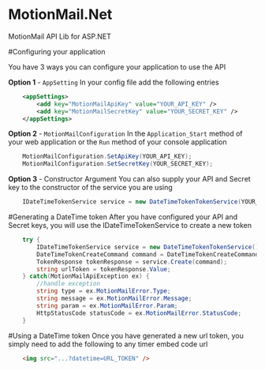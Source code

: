 MotionMail.Net
==============

MotionMail API Lib for ASP.NET

#Configuring your application

You have 3 ways you can configure your application to use the API

**Option 1** - `AppSetting`
In your config file add the following entries
```xml
	<appSettings>
	    <add key="MotionMailApiKey" value="YOUR_API_KEY" />
	    <add key="MotionMailSecretKey" value="YOUR_SECRET_KEY" />
	</appSettings>
```

**Option 2** - `MotionMailConfiguration`
In the `Application_Start` method of your web application or the `Run` method of your console application

```c#	
	MotionMailConfiguration.SetApiKey(YOUR_API_KEY);
	MotionMailConfiguration.SetSecretKey(YOUR_SECRET_KEY);
```

**Option 3** - Constructor Argument
You can also supply your API and Secret key to the constructor of the service you are using

```c#
	IDateTimeTokenService service = new DateTimeTokenTokenService(YOUR_API_KEY, YOUR_SECRET_KEY);
```

#Generating a DateTime token
After you have configured your API and Secret keys, you will use the IDateTimeTokenService to create a new token

```c#
    try {
		IDateTimeTokenService service = new DateTimeTokenTokenService();
		DateTimeTokenCreateCommand command = DateTimeTokenCreateCommand.FromDateTime(Clock.Now().DateTime);
		TokenResponse tokenResponse = service.Create(command);
		string urlToken = tokenResponse.Value;
	} catch(MotionMailApiException ex) {
		//handle exception
		string type = ex.MotionMailError.Type;
		string message = ex.MotionMailError.Message;
		string param = ex.MotionMailError.Param;
		HttpStatusCode statusCode = ex.MotionMailError.StatusCode;
	}
```

#Using a DateTime token
Once you have generated a new url token, you simply need to add the following to any timer embed code url

```html
    <img src="...?datetime=URL_TOKEN" />
```